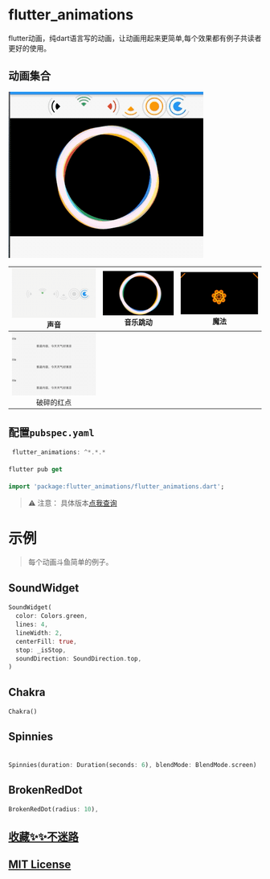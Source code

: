 # flutter_animations

flutter动画，纯dart语言写的动画，让动画用起来更简单,每个效果都有例子共读者更好的使用。


## 动画集合


![](img/flutter_animations.gif)

|![](img/sound.gif)  <br/> 声音| ![](img/spin.gif) <br/> 音乐跳动|![](img/02.gif) <br/> 魔法|
|:-:|:-:|:-:|
|![](img/red_broken.gif)</br>破碎的红点|

 
 

## 配置`pubspec.yaml`

```dart
 flutter_animations: ^*.*.*
 
flutter pub get 

import 'package:flutter_animations/flutter_animations.dart';

```

> ⚠️ 注意： 具体版本[点我查询](https://pub.flutter-io.cn/packages/flutter_animations)

# 示例
> 每个动画斗鱼简单的例子。

## SoundWidget

```dart
SoundWidget(
  color: Colors.green,
  lines: 4,
  lineWidth: 2,
  centerFill: true,
  stop: _isStop,
  soundDirection: SoundDirection.top,
)
```

##  Chakra

```dart
Chakra()
```

## Spinnies

```dart

Spinnies(duration: Duration(seconds: 6), blendMode: BlendMode.screen)
```

## BrokenRedDot

```dart
BrokenRedDot(radius: 10),
```

## [收藏✨✨不迷路](https://github.com/ifgyong/flutter_animations)
## [MIT License](LICENSE)
